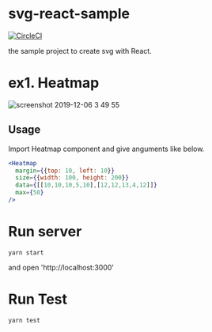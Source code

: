 # svg-react-sample

[![CircleCI](https://circleci.com/gh/ymizushi/svg-react-sample.svg?style=svg)](https://circleci.com/gh/ymizushi/svg-react-sample)

the sample project to create svg with React. 

# ex1. Heatmap

![screenshot 2019-12-06 3 49 55](https://user-images.githubusercontent.com/788785/70264296-80899b80-17db-11ea-8384-b9b1aa3e1449.png)


## Usage

Import Heatmap component and give anguments like below.

```jsx
<Heatmap
  margin={{top: 10, left: 10}}
  size={{width: 100, height: 200}}
  data={[[10,10,10,5,10],[12,12,13,4,12]]}
  max={50}
/>
```

# Run server

```
yarn start
```

and open 'http://localhost:3000'


# Run Test

```
yarn test
```
